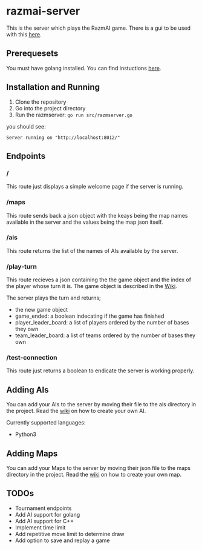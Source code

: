 # razmai-server
This is the server which plays the RazmAI game. There is a gui to be used with this [here](https://github.com/saeidh12/razmai-gui).

## Prerequesets

You must have golang installed. You can find instuctions [here](https://golang.org/).

## Installation and Running

1. Clone the repository
2. Go into the project directory
3. Run the razmserver: `go run src/razmserver.go`

you should see:

`Server running on "http://localhost:8012/"`

## Endpoints

### /
This route just displays a simple welcome page if the server is running.

### /maps
This route sends back a json object with the keays being the map names available in the server and the values being the map json itself.

### /ais
This route returns the list of the names of AIs available by the server.

### /play-turn
This route recieves a json containing the the game object and the index of the player whose turn it is.
The game object is described in the [Wiki](https://github.com/saeidh12/razmai-server/wiki/Game-Object).

The server plays the turn and returns;
* the new game object
* game_ended: a boolean indecating if the game has finished
* player_leader_board: a list of players ordered by the number of bases they own
* team_leader_board: a list of teams ordered by the number of bases they own

### /test-connection
This route just returns a boolean to endicate the server is working properly.

## Adding AIs
You can add your AIs to the server by moving their file to the ais directory in the project.
Read the [wiki](https://github.com/saeidh12/razmai-server/wiki/Creating-Custom-AI) on how to create your own AI.

Currently supported languages:
* Python3

## Adding Maps
You can add your Maps to the server by moving their json file to the maps directory in the project.
Read the [wiki](https://github.com/saeidh12/razmai-server/wiki/Creating-Custom-Map) on how to create your own map.


## TODOs
* Tournament endpoints
* Add AI support for golang
* Add AI support for C++
* Implement time limit
* Add repetitive move limit to determine draw
* Add option to save and replay a game

